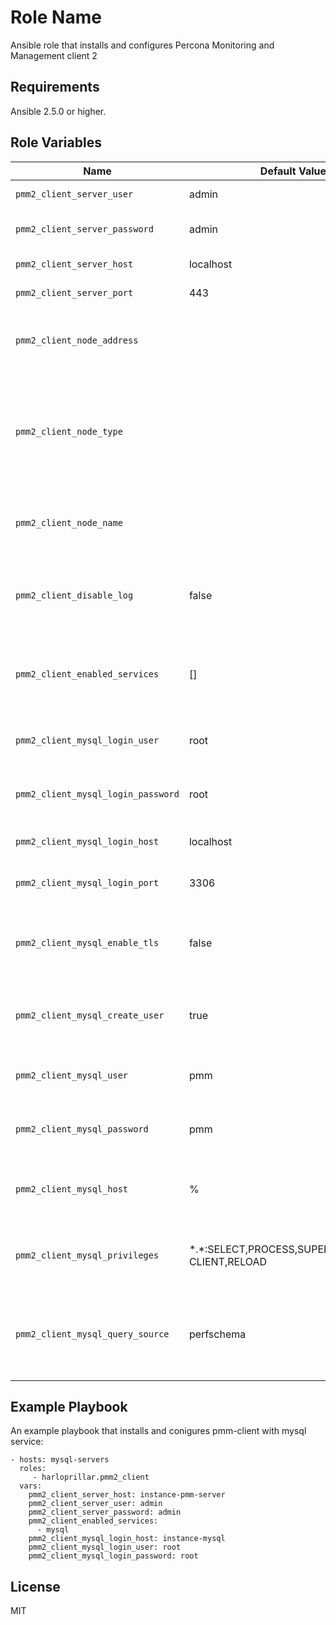 Role Name
=========

Ansible role that installs and configures Percona Monitoring and Management client 2 

Requirements
------------

Ansible 2.5.0 or higher.

Role Variables
--------------
| Name | Default Value | Description                        |
| --- | --- | ---|
| `pmm2_client_server_user` | admin | PMM server user name |
| `pmm2_client_server_password` | admin | PMM server user password |
| `pmm2_client_server_host` | localhost | PMM server host |
| `pmm2_client_server_port` | 443 | PMM server port |
| `pmm2_client_node_address` | | Node address (autodetected by pmm-admin if not defined) |
| `pmm2_client_node_type` | | Node type, one of: generic, container (default to generic by pmm-admin if not defined) |
| `pmm2_client_node_name` | | Node name (autodetected by pmm-admin if not defined) |
| `pmm2_client_disable_log` | false | Disable logging to prevent littering system log file |
| `pmm2_client_enabled_services` | [] | List of services to configure. Currently only "mysql" is supported. |
| `pmm2_client_mysql_login_user` | root | Mysql service: instance login user. |
| `pmm2_client_mysql_login_password` | root | Mysql service: instance user password. |
| `pmm2_client_mysql_login_host` | localhost | Mysql service: instance host. |
| `pmm2_client_mysql_login_port` | 3306 | Mysql service: instance port. |
| `pmm2_client_mysql_enable_tls` | false | Mysql service: enable TLS connection to mysql database. |
| `pmm2_client_mysql_create_user` | true | Mysql service: create PMM user in mysql instance. |
| `pmm2_client_mysql_user` | pmm | Mysql service: user name for PMM user. |
| `pmm2_client_mysql_password` | pmm | Mysql service: password for PMM user. |
| `pmm2_client_mysql_host` | % | Mysql service: allowed hosts for PMM user. |
| `pmm2_client_mysql_privileges` | \*.\*:SELECT,PROCESS,SUPER,REPLICATION CLIENT,RELOAD | Mysql service: privileges defined for PMM user. |
| `pmm2_client_mysql_query_source` | perfschema | Mysql service: the query source. Currently only "perfschema" is supported |


Example Playbook
----------------

An example playbook that installs and conigures pmm-client with mysql service:

    - hosts: mysql-servers
      roles:
         - harloprillar.pmm2_client
      vars:
        pmm2_client_server_host: instance-pmm-server
        pmm2_client_server_user: admin
        pmm2_client_server_password: admin
        pmm2_client_enabled_services:
          - mysql
        pmm2_client_mysql_login_host: instance-mysql
        pmm2_client_mysql_login_user: root
        pmm2_client_mysql_login_password: root

License
-------

MIT
